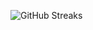 ![GitHub Streaks](https://github-streaks-mqc9.onrender.com/streak/happilli/image?theme=midnight&cache_bust=1743681548&lang=ja)
